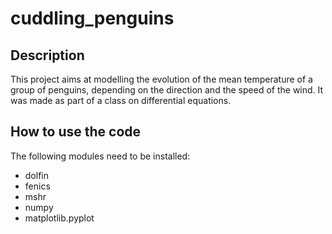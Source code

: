 # cuddling_penguins

## Description
This project aims at modelling the evolution of the mean temperature of a group of penguins, depending on the direction and the speed of the wind. It was made as part of a class on differential equations.

## How to use the code
The following modules need to be installed:
- dolfin
- fenics
- mshr 
- numpy
- matplotlib.pyplot
